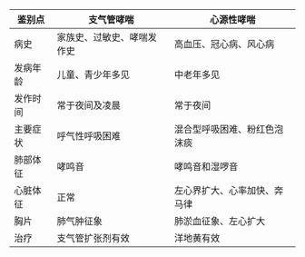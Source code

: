 | 鉴别点   | 支气管哮喘                 | 心源性哮喘                   |
| -------- | -------------------------- | ---------------------------- |
| 病史     | 家族史、过敏史、哮喘发作史 | 高血压、冠心病、风心病       |
| 发病年龄 | 儿童、青少年多见           | 中老年多见                   |
| 发作时间 | 常于夜间及凌晨             | 常于夜间                     |
| 主要症状 | 呼气性呼吸困难             | 混合型呼吸困难、粉红色泡沫痰 |
| 肺部体征 | 哮鸣音                     | 哮鸣音和湿啰音               |
| 心脏体征 | 正常                       | 左心界扩大、心率加快、奔马律 |
| 胸片     | 肺气肿征象                 | 肺淤血征象、左心扩大         |
| 治疗     | 支气管扩张剂有效           | 洋地黄有效                   |